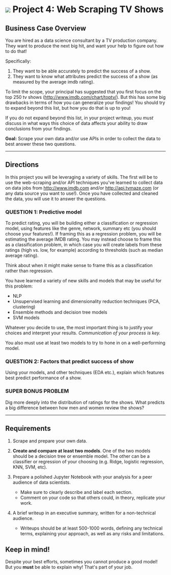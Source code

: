 # ![](https://ga-dash.s3.amazonaws.com/production/assets/logo-9f88ae6c9c3871690e33280fcf557f33.png) Project 4: Web Scraping TV Shows

## Business Case Overview

You are hired as a data science consultant by a TV production company.  They want to produce the next big hit, and want your help to figure out how to do that!

Specifically:
1. They want to be able accurately to predict the success of a show.
2. They want to know what attributes predict the success of a show (as measured by the average imdb rating).

To limit the scope, your principal has suggested that you first focus on the top 250 tv shows (http://www.imdb.com/chart/toptv/).  But this has some big drawbacks in terms of how you can generalize your findings!  You should try to expand beyond this list, but how you do that is up to you!

If you do not expand beyond this list, in your project writeup, you *must* discuss in what ways this choice of data affects your ability to draw conclusions from your findings.

**Goal:** Scrape your own data and/or use APIs in order to collect the data to best answer these two questions.

---

## Directions

In this project you will be leveraging a variety of skills. The first will be to use the web-scraping and/or API techniques you've learned to collect data on data jobs from http://www.imdb.com and/or http://api.tvmaze.com (or any data source you want to use!). Once you have collected and cleaned the data, you will use it to answer the questions.

### QUESTION 1: Predictive model

To predict rating, you will be building either a classification or regression model, using features like the genre, network, summary etc (you should choose your features!). If framing this as a regression problem, you will be estimating the average IMDB rating. You may instead choose to frame this as a classification problem, in which case you will create labels from these ratings (high vs. low, for example) according to thresholds (such as median average rating).  

Think about when it might make sense to frame this as a classification rather than regression.

You have learned a variety of new skills and models that may be useful for this problem:
- NLP
- Unsupervised learning and dimensionality reduction techniques (PCA, clustering)
- Ensemble methods and decision tree models
- SVM models

Whatever you decide to use, the most important thing is to justify your choices and interpret your results. *Communication of your process is key.*

You also must use at least two models to try to hone in on a well-performing model.

### QUESTION 2: Factors that predict success of show

Using your models, and other techniques (EDA etc.), explain which features best predict performance of a show.


### SUPER BONUS PROBLEM

Dig more deeply into the distribution of ratings for the shows.  What predicts a big difference between how men and women review the shows?

---

## Requirements

1. Scrape and prepare your own data.

2. **Create and compare at least two models**. One of the two models should be a decision tree or ensemble model. The other can be a classifier or regression of your choosing (e.g. Ridge, logistic regression, KNN, SVM, etc).

3. Prepare a polished Jupyter Notebook with your analysis for a peer audience of data scientists.
   - Make sure to clearly describe and label each section.
   - Comment on your code so that others could, in theory, replicate your work.

4. A brief writeup in an executive summary, written for a non-technical audience.
   - Writeups should be at least 500-1000 words, defining any technical terms, explaining your approach, as well as any risks and limitations.


## Keep in mind!

Despite your best efforts, sometimes you cannot produce a good model!  But you **must** be able to explain why!  That's part of your job.
